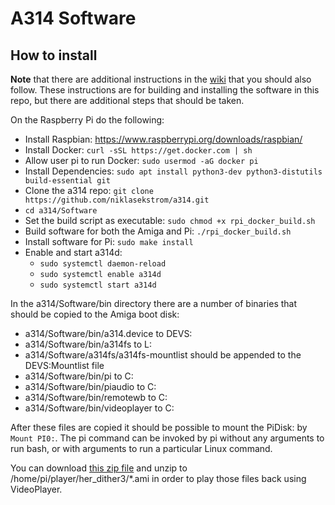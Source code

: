 # A314 Software

## How to install

**Note** that there are additional instructions in the [wiki](https://github.com/niklasekstrom/a314/wiki/Installation-instructions) that you should also follow. These instructions are for building and installing the software in this repo, but there are additional steps that should be taken.

On the Raspberry Pi do the following:
- Install Raspbian: https://www.raspberrypi.org/downloads/raspbian/
- Install Docker: ```curl -sSL https://get.docker.com | sh```
- Allow user pi to run Docker: ```sudo usermod -aG docker pi```
- Install Dependencies: ```sudo apt install python3-dev python3-distutils build-essential git```
- Clone the a314 repo: ```git clone https://github.com/niklasekstrom/a314.git```
- ```cd a314/Software```
- Set the build script as executable: ```sudo chmod +x rpi_docker_build.sh```
- Build software for both the Amiga and Pi: ```./rpi_docker_build.sh```
- Install software for Pi: ```sudo make install```
- Enable and start a314d:
  - ```sudo systemctl daemon-reload```
  - ```sudo systemctl enable a314d```
  - ```sudo systemctl start a314d```

In the a314/Software/bin directory there are a number of binaries that should be copied to the Amiga boot disk:
- a314/Software/bin/a314.device to DEVS:
- a314/Software/bin/a314fs to L:
- a314/Software/a314fs/a314fs-mountlist should be appended to the DEVS:Mountlist file
- a314/Software/bin/pi to C:
- a314/Software/bin/piaudio to C:
- a314/Software/bin/remotewb to C:
- a314/Software/bin/videoplayer to C:

After these files are copied it should be possible to mount the PiDisk: by ```Mount PI0:```.
The pi command can be invoked by pi without any arguments to run bash, or with arguments to run a particular Linux command.

You can download [this zip file](https://www.dropbox.com/s/g5f5c4zf1x55vx3/her_dither3.zip?dl=0) and unzip
to /home/pi/player/her_dither3/*.ami in order to play those files back using VideoPlayer.
